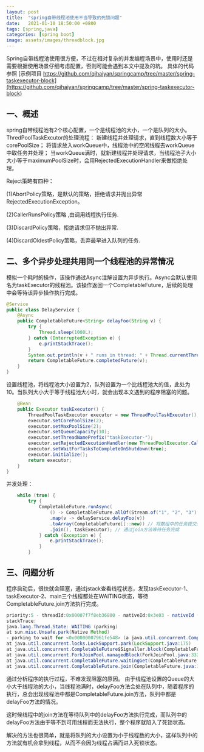 ```yaml
---
layout: post
title:  "spring自带线程池使用不当导致的死锁问题"
date:   2021-01-10 18:50:00 +0800
tags: [spring,java]
categories: [spring boot]
image: assets/images/threadblock.jpg
---
```


Spring自带线程池使用很方便，不过在相对复杂的并发编程场景中，使用时还是需要根据使用场景仔细考虑配置，否则可能会遇到本文中提及的坑。
具体的代码参照 [示例项目 https://github.com/qihaiyan/springcamp/tree/master/spring-taskexecutor-block](https://github.com/qihaiyan/springcamp/tree/master/spring-taskexecutor-block)

## 一、概述

spring自带线程池有2个核心配置，一个是线程池的大小，一个是队列的大小。
ThredPoolTaskExcutor的处理流程：
新建线程并处理请求，直到线程数大小等于corePoolSize；
将请求放入workQueue中，线程池中的空闲线程去workQueue中取任务并处理；
当workQueue满时，就新建线程并处理请求，当线程池子大小大小等于maximumPoolSize时，会用RejectedExecutionHandler来做拒绝处理。

Reject策略有四种：

(1)AbortPolicy策略，是默认的策略，拒绝请求并抛出异常RejectedExecutionException。

(2)CallerRunsPolicy策略 ,由调用线程执行任务.

(3)DiscardPolicy策略，拒绝请求但不抛出异常.

(4)DiscardOldestPolicy策略，丢弃最早进入队列的任务.

<!-- more -->

## 二、多个异步处理共用同一个线程池的异常情况

模拟一个耗时的操作，该操作通过Async注解设置为异步执行。Async会默认使用名为taskExecutor的线程池。该操作返回一个CompletableFuture，后续的处理中会等待该异步操作执行完成。

``` java
@Service
public class DelayService {
    @Async
    public CompletableFuture<String> delayFoo(String v) {
        try {
            Thread.sleep(1000L);
        } catch (InterruptedException e) {
            e.printStackTrace();
        }
        System.out.println(v + " runs in thread: " + Thread.currentThread().getName());
        return CompletableFuture.completedFuture(v);
    }
}
```

设置线程池，将线程池大小设置为2，队列设置为一个比线程池大的值，此处为10。当队列大小大于等于线程池大小时，就会出现本文遇到的程序阻塞的问题。

``` java
    @Bean
    public Executor taskExecutor() {
        ThreadPoolTaskExecutor executor = new ThreadPoolTaskExecutor();
        executor.setCorePoolSize(2);
        executor.setMaxPoolSize(2);
        executor.setQueueCapacity(10);
        executor.setThreadNamePrefix("taskExecutor-");
        executor.setRejectedExecutionHandler(new ThreadPoolExecutor.CallerRunsPolicy());
        executor.setWaitForTasksToCompleteOnShutdown(true);
        executor.initialize();
        return executor;
    }
}
```

并发处理：

``` java
    while (true) {
        try {
            CompletableFuture.runAsync(
                () -> CompletableFuture.allOf(Stream.of("1", "2", "3")
                .map(v -> delayService.delayFoo(v))
                .toArray(CompletableFuture[]::new)) // 将数组中的任务提交到线程池中
                .join(), taskExecutor); // 通过join方法等待任务完成
            } catch (Exception e) {
                e.printStackTrace();
            }
        }
```

## 三、问题分析

程序启动后，很快就会阻塞，通过jstack查看线程状态，发现taskExecutor-1、taskExecutor-2、main三个线程都处在WAITING状态，等待CompletableFuture.join方法执行完成。

``` java
priority:5 - threadId:0x00007f7f8eb36800 - nativeId:0x3e03 - nativeId (decimal):15875 - state:WAITING
stackTrace:
java.lang.Thread.State: WAITING (parking)
at sun.misc.Unsafe.park(Native Method)
- parking to wait for <0x00000007961fe548> (a java.util.concurrent.CompletableFuture$Signaller)
at java.util.concurrent.locks.LockSupport.park(LockSupport.java:175)
at java.util.concurrent.CompletableFuture$Signaller.block(CompletableFuture.java:1693)
at java.util.concurrent.ForkJoinPool.managedBlock(ForkJoinPool.java:3323)
at java.util.concurrent.CompletableFuture.waitingGet(CompletableFuture.java:1729)
at java.util.concurrent.CompletableFuture.join(CompletableFuture.java:1934)
```

通过分析程序的执行过程，不难发现阻塞的原因。
由于线程池设置的Queue的大小大于线程池的大小，当线程池满时，delayFoo方法会处在队列中，随着程序的执行，总会出现线程池中都是CompletableFuture.join方法，队列中都是delayFoo方法的情况。

这时候线程中的join方法在等待队列中的delayFoo方法执行完成，而队列中的delayFoo方法由于等不到可用线程而无法执行，整个程序就陷入了死锁状态。

解决的方法也很简单，就是将队列的大小设置为小于线程数的大小，这样队列中的方法就有机会拿到线程，从而不会因为线程占满而进入死锁状态。
